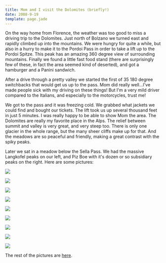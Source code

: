```yaml
---
title: Mom and I visit the Dolomites (briefly!)
date: 2008-9-19
template: page.jade
---
```


On the way home from Florence, the weather was too good to miss a driving
trip to the Dolomites. Just north of Bolzano we turned east and rapidly
climbed up into the mountains. We were hungry for quite a while, but also
in a hurry to make it to the Pordoi Pass in order to take a lift up to
the Pordoi Spitze. This peak has an amazing 360 degree view of surrounding
mountains. Finally we found a little fast food stand (there are surprisingly
few of these, in fact the area seemed kind of deserted), and got a hamburger
and a Panini sandwich.
  
  
After a drive through a pretty valley we started the first of 35 180 degree
switchbacks that would get us up to the pass. Mom did really well...I've
made people sick with my driving on these things! But I'm a very mild driver
compared to the Italians, and especially to the motorcycles, trust me!
  
  
We got to the pass and it was freezing cold. We grabbed what jackets we
could find and bought our tickets. The lift took us up several thousand
feet in just 5 minutes. I was really happy to be able to show Mom the area.
The Dolomites are really my favorite place in the Alps. The relief between
summit and valley is very great, and very steep too. There is only one
glacier in the whole range, but the many sheer cliffs make up for that.
And the meadows are so peaceful and friendly, making a great contrast with
the spiky peaks.
  
  
Later we sat in a meadow below the Sella Pass. We had the massive Langkofel
peaks on our left, and Piz Boe with it's dozen or so subsidiary peaks on
the right. Here are some pictures:
  
  
[![](http://farm4.static.flickr.com/3179/2855365229_ea6f720782_m.jpg)](http://www.flickr.com/photos/ripsawridge/2855365229/)
  
[![](http://farm4.static.flickr.com/3265/2855365787_5f65fcc851_m.jpg)](http://www.flickr.com/photos/ripsawridge/2855365787/)
  
[![](http://farm4.static.flickr.com/3217/2856199914_e5684c6fd7_m.jpg)](http://www.flickr.com/photos/ripsawridge/2856199914/)
  
[![](http://farm4.static.flickr.com/3179/2856200118_04be422b03_m.jpg)](http://www.flickr.com/photos/ripsawridge/2856200118/)
  
[![](http://farm4.static.flickr.com/3098/2855366773_382ff942a2_m.jpg)](http://www.flickr.com/photos/ripsawridge/2855366773/)
  
[![](http://farm4.static.flickr.com/3193/2855367169_0b55142de1_m.jpg)](http://www.flickr.com/photos/ripsawridge/2855367169/)
  
[![](http://farm4.static.flickr.com/3030/2855367833_7006f75ee1_m.jpg)](http://www.flickr.com/photos/ripsawridge/2855367833/)
  
[![](http://farm4.static.flickr.com/3197/2856202188_3a88231b54_m.jpg)](http://www.flickr.com/photos/ripsawridge/2856202188/)
  
[![](http://farm4.static.flickr.com/3201/2855369413_91efef7d99_m.jpg)](http://www.flickr.com/photos/ripsawridge/2855369413/)
  
  
  
  
The rest of the pictures are [here](http://www.flickr.com/photos/ripsawridge/sets/72157607284549121/).
